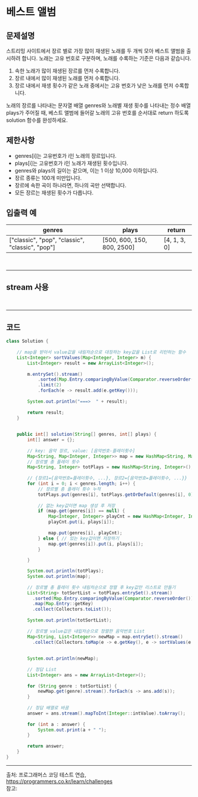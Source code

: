 # 베스트 앨범

## 문제설명
스트리밍 사이트에서 장르 별로 가장 많이 재생된 노래를 두 개씩 모아 베스트 앨범을 출시하려 합니다. 노래는 고유 번호로 구분하며, 노래를 수록하는 기준은 다음과 같습니다.

1. 속한 노래가 많이 재생된 장르를 먼저 수록합니다.
2. 장르 내에서 많이 재생된 노래를 먼저 수록합니다.
3. 장르 내에서 재생 횟수가 같은 노래 중에서는 고유 번호가 낮은 노래를 먼저 수록합니다.

노래의 장르를 나타내는 문자열 배열 genres와 노래별 재생 횟수를 나타내는 정수 배열 plays가 주어질 때, 베스트 앨범에 들어갈 노래의 고유 번호를 순서대로 return 하도록 solution 함수를 완성하세요.

## 제한사항
- genres[i]는 고유번호가 i인 노래의 장르입니다.
- plays[i]는 고유번호가 i인 노래가 재생된 횟수입니다.
- genres와 plays의 길이는 같으며, 이는 1 이상 10,000 이하입니다.
- 장르 종류는 100개 미만입니다.
- 장르에 속한 곡이 하나라면, 하나의 곡만 선택합니다.
- 모든 장르는 재생된 횟수가 다릅니다.

## 입출력 예
|genres|plays|return|
|------|----|-------|
|["classic", "pop", "classic", "classic", "pop"]|[500, 600, 150, 800, 2500]|[4, 1, 3, 0]|


<br><hr>

## stream 사용

<br><hr>

## 코드
```java
class Solution {
	
	// map을 받아서 value값을 내림차순으로 대칭하는 key값을 List로 리턴하는 함수
	List<Integer> sortValues(Map<Integer, Integer> m) {
		List<Integer> result = new ArrayList<Integer>();
		
		m.entrySet().stream()
	    	.sorted(Map.Entry.comparingByValue(Comparator.reverseOrder()))
	    	.limit(2)
	    	.forEach(e -> result.add(e.getKey()));
		    	
		System.out.println("===>  " + result);
		
		return result;
	}
	
	
    public int[] solution(String[] genres, int[] plays) {
    	int[] answer = {};
        
    	// key: 음악 장르, value: [음악번호-플레이횟수] 
    	Map<String, Map<Integer, Integer>> map = new HashMap<String, Map<Integer,Integer>>();
    	// 장르별 총 플레이 횟수
    	Map<String, Integer> totPlays = new HashMap<String, Integer>();
    	
    	// {장르1={음악번호=플레이횟수, ...}, 장르2={음악번호=플레이횟수, ...}}
    	for (int i = 0; i < genres.length; i++) {
    		// 장르별 총 플레이 횟수 누적
    		totPlays.put(genres[i], totPlays.getOrDefault(genres[i], 0) + plays[i]);
    		
    		// 없는 key값이면 map 생성 후 저장
    		if (map.get(genres[i]) == null) {
    			Map<Integer, Integer> playCnt = new HashMap<Integer, Integer>();
    			playCnt.put(i, plays[i]);
    			
    			map.put(genres[i], playCnt);
    		} else { // 있는 key값이면 저장하기
    			map.get(genres[i]).put(i, plays[i]);
    		}
    		
    	}

    	System.out.println(totPlays);
    	System.out.println(map);
    	
    	// 장르별 총 플레이 횟수 내림차순으로 정렬 후 key값만 리스트로 만들기
    	List<String> totSortList = totPlays.entrySet().stream()  
          .sorted(Map.Entry.comparingByValue(Comparator.reverseOrder()))
          .map(Map.Entry::getKey)
          .collect(Collectors.toList());
    	
    	System.out.println(totSortList);
    	
    	// 장르별 value값은 내립차순으로 정렬한 음악번호 List
    	Map<String, List<Integer>> newMap = map.entrySet().stream()  
          .collect(Collectors.toMap(e -> e.getKey(), e -> sortValues(e.getValue())));
    	
    	
    	System.out.println(newMap);
    	
    	// 정답 List
    	List<Integer> ans = new ArrayList<Integer>();
    	
    	for (String genre : totSortList) {
    		newMap.get(genre).stream().forEach(s -> ans.add(s));
    	}
    	
    	// 정답 배열로 바꿈
    	answer = ans.stream().mapToInt(Integer::intValue).toArray();
    	
    	for (int a : answer) {
    		System.out.print(a + " ");
    	}
    	
        return answer;
    }
}
```

<hr>

출처: 프로그래머스 코딩 테스트 연습, https://programmers.co.kr/learn/challenges  
참고:  
